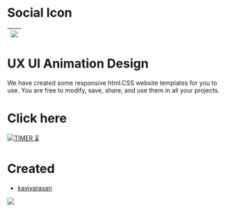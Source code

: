 # Social Icon

|<a href="https://kaviyarasan-1997.github.io/social-icon/"><Img src="https://github.com/KAVIYARASAN-1997/social-icon/blob/main/Etc/VID_20230201_102821_020.gif"></a>|
|:------:|

# UX UI Animation Design 

We have created some responsive html.CSS website templates for you to use. You are free to modify, save, share, and use them in all your projects.

# Click here 

[![TIMER ⏳](https://img.shields.io/badge/OCIAL-ICON-003245?style=flat&labelColor=yellow&logoColor=red&square&logo=skype)](https://infolite-in.github.io/com/)&nbsp;

# Created 
- [kaviyarasan](https://GitHub.com/kaviyarasan-1997)

<a href="https://t.me/infolite"><img src="https://img.shields.io/badge/TELEGRAM-CHANNEL%20-blue.svg?style=square&logo=Telegram"></a> 


